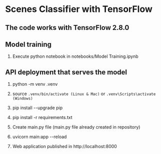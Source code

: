 # Scenes Classifier with TensorFlow

## The code works with TensorFlow 2.8.0

## Model training

1. Execute python notebook in notebooks/Model Training.ipynb 

## API deployment that serves the model

1. python -m venv .venv

2. source `.venv/bin/activate (Linux & Mac)` or `.venv\Scripts\activate (Windows)`

3. pip install --upgrade pip

4. pip install -r requirements.txt

5. Create main.py file (main.py file already created in repository)

6. uvicorn main:app --reload

7. Web application published in http://localhost:8000

